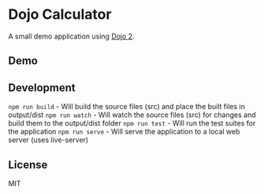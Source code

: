 # Dojo Calculator

A small demo application using [Dojo 2](https://www.dojo.io).

## Demo

## Development

`npm run build` - Will build the source files (src) and place the built files in output/dist
`npm run watch` - Will watch the source files (src) for changes and build them to the output/dist folder
`npm run test` - Will run the test suites for the application
`npm run serve` - Will serve the application to a local web server (uses live-server)

## License 

MIT
